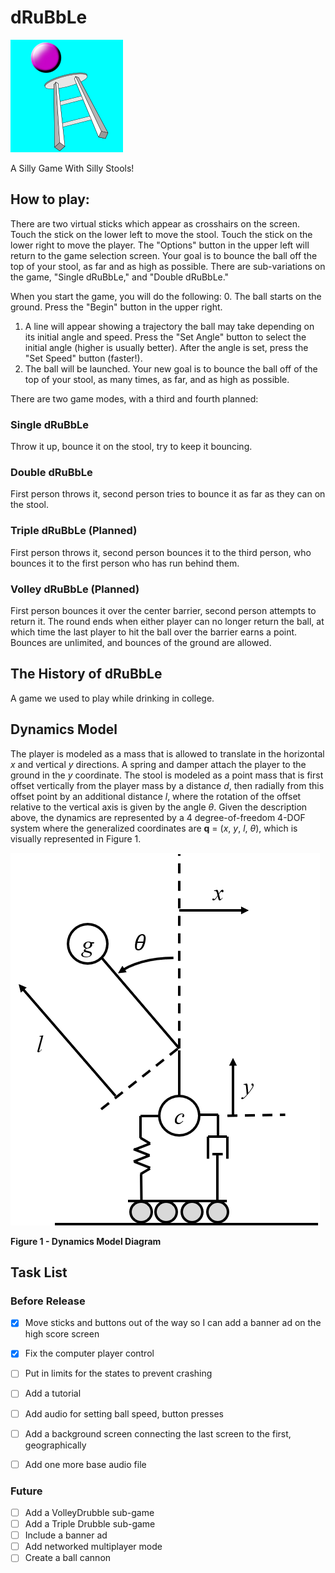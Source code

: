 # dRuBbLe

![Icon](game/a/icon.png)

A Silly Game With Silly Stools!

## How to play:

There are two virtual sticks which appear as crosshairs on the screen. 
Touch the stick on the lower left to move the stool. 
Touch the stick on the lower right to move the player.
The "Options" button in the upper left will return to the game selection screen.
Your goal is to bounce the ball off the top of your stool, as far and as high as possible. 
There are sub-variations on the game, "Single dRuBbLe," and "Double dRuBbLe."

When you start the game, you will do the following:
0. The ball starts on the ground. Press the "Begin" button in the upper right.
1. A line will appear showing a trajectory the ball may take depending on its initial angle and speed. Press the "Set Angle" button to select the initial angle (higher is usually better). After the angle is set, press the "Set Speed" button (faster!).
2. The ball will be launched. Your new goal is to bounce the ball off of the top of your stool, as many times, as far, and as high as possible.

There are two game modes, with a third and fourth planned:
### Single dRuBbLe
Throw it up, bounce it on the stool, try to keep it bouncing.

### Double dRuBbLe
First person throws it, second person tries to bounce it as far as they can on the stool.

### Triple dRuBbLe (Planned)
First person throws it, second person bounces it to the third person, who bounces it to the first person who has run behind them.

### Volley dRuBbLe (Planned)
First person bounces it over the center barrier, second person attempts to return it.
The round ends when either player can no longer return the ball, at which time the last player to hit the ball over the barrier earns a point.
Bounces are unlimited, and bounces of the ground are allowed.

## The History of dRuBbLe
A game we used to play while drinking in college.

## Dynamics Model
The player is modeled as a mass that is allowed to translate in the horizontal *x* and vertical *y* directions. 
A spring and damper attach the player to the ground in the *y* coordinate.
The stool is modeled as a point mass that is first offset vertically from the player mass by a distance *d*, then radially from this offset point by an additional distance *l*, where the rotation of the offset relative to the vertical axis is given by the angle $\theta$.
Given the description above, the dynamics are represented by a 4 degree-of-freedom 4-DOF system where the generalized coordinates are **q** = (*x*, *y*, *l*, *$\theta$*), which is visually represented in Figure 1.

![Dynamics Model Diagram](extra_data/figs/diagram.png)

**Figure 1 - Dynamics Model Diagram**



## Task List 
### Before Release
- [x] Move sticks and buttons out of the way so I can add a banner ad on the high score screen
- [x] Fix the computer player control
- [ ] Put in limits for the states to prevent crashing
- [ ] Add a tutorial
- [ ] Add audio for setting ball speed, button presses
- [ ] Add a background screen connecting the last screen to the first, geographically
- [ ] Add one more base audio file


### Future
- [ ] Add a VolleyDrubble sub-game
- [ ] Add a Triple Drubble sub-game
- [ ] Include a banner ad
- [ ] Add networked multiplayer mode
- [ ] Create a ball cannon

